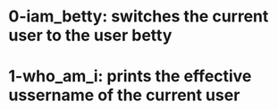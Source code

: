 # 0-iam_betty: switches the current user to the user betty
# 1-who_am_i: prints the effective ussername of the current user
